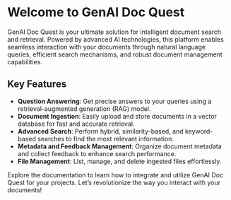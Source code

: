 # Welcome to GenAI Doc Quest

GenAI Doc Quest is your ultimate solution for intelligent document search and retrieval. Powered by advanced AI technologies, this platform enables seamless interaction with your documents through natural language queries, efficient search mechanisms, and robust document management capabilities.

## Key Features
- **Question Answering**: Get precise answers to your queries using a retrieval-augmented generation (RAG) model.
- **Document Ingestion**: Easily upload and store documents in a vector database for fast and accurate retrieval.
- **Advanced Search**: Perform hybrid, similarity-based, and keyword-based searches to find the most relevant information.
- **Metadata and Feedback Management**: Organize document metadata and collect feedback to enhance search performance.
- **File Management**: List, manage, and delete ingested files effortlessly.

Explore the documentation to learn how to integrate and utilize GenAI Doc Quest for your projects. Let’s revolutionize the way you interact with your documents!